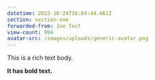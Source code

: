 ```yaml
---
datetime: 2023-10-24T16:04:44.461Z
section: section-one
forwarded-from: Joe Test
view-count: 994
avatar-src: /images/uploads/generic-avatar.png
---
```

This is a rich text body.

**It has bold text.**
